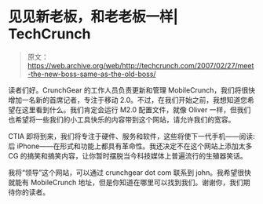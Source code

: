 # 见见新老板，和老老板一样| TechCrunch

> 原文：<https://web.archive.org/web/http://techcrunch.com/2007/02/27/meet-the-new-boss-same-as-the-old-boss/>

读者们好。CrunchGear 的工作人员负责更新和管理 MobileCrunch，我们将很快增加一名新的首席记者，专注于移动 2.0。不过，在我们开始之前，我想知道您希望在这里看到什么。我们肯定会运行 M2.0 配置文件，就像 Oliver 一样，但我们也希望将一些我们的小工具快乐的内容带到这个网站，请允许我们的宽容。

CTIA 即将到来，我们将专注于硬件、服务和软件，这些将使下一代手机——阅读:后 iPhone——在形式和功能上都具有革命性。我还决定不在这个网站上添加太多 CG 的搞笑和搞笑内容，让你暂时摆脱当今科技媒体上普遍流行的生殖器笑话。

我将“领导”这个网站，可以通过 crunchgear dot com 联系到 john。我希望很快就能有 MobileCrunch 地址，但是你知道在哪里可以找到我们。谢谢你，我们期待你的读者。